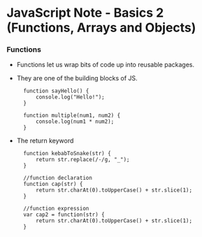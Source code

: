 # JavaScript Note - Basics 2 (Functions, Arrays and Objects)


### Functions
* Functions let us wrap bits of code up into reusable packages. 
* They are one of the building blocks of JS.

        function sayHello() {
            console.log("Hello!");
        }

        function multiple(num1, num2) {
            console.log(num1 * num2);
        }

* The return keyword

        function kebabToSnake(str) {
            return str.replace(/-/g, "_");
        }

        //function declaration
        function cap(str) {
            return str.charAt(0).toUpperCase() + str.slice(1);
        }

        //function expression
        var cap2 = function(str) {
            return str.charAt(0).toUpperCase() + str.slice(1);
        }